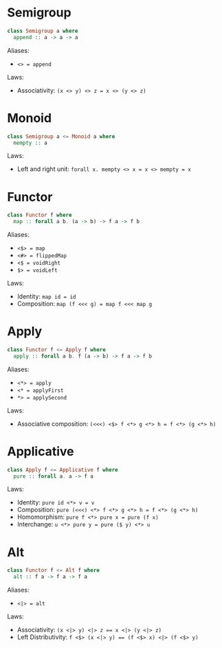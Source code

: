 # Semigroup

```purescript
class Semigroup a where
  append :: a -> a -> a
```

Aliases:

- `<> = append`

Laws:

- Associativity: `(x <> y) <> z = x <> (y <> z)`

# Monoid

```purescript
class Semigroup a <= Monoid a where
  mempty :: a
```

Laws:

- Left and right unit: `forall x. mempty <> x = x <> mempty = x`

# Functor

```purescript
class Functor f where
  map :: forall a b. (a -> b) -> f a -> f b
```

 Aliases:

- `<$> = map`
- `<#> = flippedMap`
- `<$ = voidRight`
- `$> = voidLeft`

Laws:

- Identity: `map id = id`
- Composition: `map (f <<< g) = map f <<< map g`

# Apply

```purescript
class Functor f <= Apply f where
  apply :: forall a b. f (a -> b) -> f a -> f b
```

Aliases:

- `<*> = apply`
- `<* = applyFirst`
- `*> = applySecond`

Laws:

- Associative composition: `(<<<) <$> f <*> g <*> h = f <*> (g <*> h)`

# Applicative

```purescript
class Apply f <= Applicative f where
  pure :: forall a. a -> f a
```

Laws:

- Identity: `pure id <*> v = v`
- Composition: `pure (<<<) <*> f <*> g <*> h = f <*> (g <*> h)`
- Homomorphism: `pure f <*> pure x = pure (f x)`
- Interchange: `u <*> pure y = pure ($ y) <*> u`

# Alt

```purescript
class Functor f <= Alt f where
  alt :: f a -> f a -> f a
```

Aliases:

- `<|> = alt`

Laws:

- Associativity: `(x <|> y) <|> z == x <|> (y <|> z)`
- Left Distributivity: `f <$> (x <|> y) == (f <$> x) <|> (f <$> y)`
